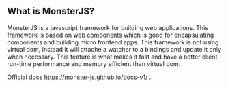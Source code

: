 ## What is MonsterJS?

MonsterJS is a javascript framework for building web applications. This framework is based on web components which is good for encapsulating components and building micro frontend apps. This framework is not using virtual dom, instead it will attache a watcher to a bindings and update it only when necessary. This feature is what makes it fast and have a better client run-time performance and memory efficient than virtual dom.

Official docs https://monster-js.github.io/docs-v1/ .
